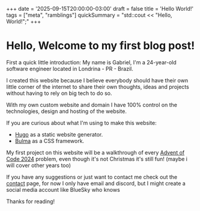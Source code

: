 +++
date = '2025-09-15T20:00:00-03:00'
draft = false
title = 'Hello World!'
tags = ["meta", "ramblings"]
quickSummary = "std::cout << \"Hello, World!\";"
+++

# Hello, Welcome to my first blog post!

First a quick little introduction: My name is Gabriel, I'm a 24-year-old software engineer
located in Londrina - PR - Brazil. 

I created this website because I believe everybody should have their own little corner of the internet to share 
their own thoughts, ideas and projects without having to rely on big tech to do so.

With my own custom website and domain I have 100% control on the technologies, design and hosting of the website.

If you are curious about what I'm using to make this website:
- <a href="https://gohugo.io/" target="_blank">Hugo</a> as a static website generator.
- <a href="https://bulma.io/" target="_blank">Bulma</a> as a CSS framework.

My first project on this website will be a walkthrough of every <a href="https://adventofcode.com/" target="_blank"> Advent of Code 2024</a>
problem, even though it's not Christmas it's still fun! (maybe i will cover other years too)

If you have any suggestions or just want to contact me check out the [contact](/contact) page, for now I only have email and discord,
but I might create a social media account like BlueSky who knows

Thanks for reading! 